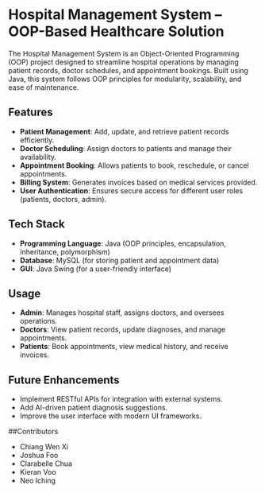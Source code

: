 # Hospital Management System – OOP-Based Healthcare Solution

The Hospital Management System is an Object-Oriented Programming (OOP) project designed to streamline hospital operations by managing patient records, doctor schedules, and appointment bookings. Built using Java, this system follows OOP principles for modularity, scalability, and ease of maintenance.

## Features
- **Patient Management**: Add, update, and retrieve patient records efficiently.
- **Doctor Scheduling**: Assign doctors to patients and manage their availability.
- **Appointment Booking**: Allows patients to book, reschedule, or cancel appointments.
- **Billing System**: Generates invoices based on medical services provided.
- **User Authentication**: Ensures secure access for different user roles (patients, doctors, admin).

## Tech Stack
- **Programming Language**: Java (OOP principles, encapsulation, inheritance, polymorphism)
- **Database**: MySQL (for storing patient and appointment data)
- **GUI**: Java Swing (for a user-friendly interface)

## Usage
- **Admin**: Manages hospital staff, assigns doctors, and oversees operations.
- **Doctors**: View patient records, update diagnoses, and manage appointments.
- **Patients**: Book appointments, view medical history, and receive invoices.

## Future Enhancements
- Implement RESTful APIs for integration with external systems.
- Add AI-driven patient diagnosis suggestions.
- Improve the user interface with modern UI frameworks.

##Contributors
- Chiang Wen Xi
- Joshua Foo
- Clarabelle Chua
- Kieran Voo
- Neo Iching




